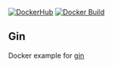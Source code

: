 [![DockerHub][dockerhub-image]][dockerhub-url]
[![Docker Build][gh-actions-image]][gh-actions-url]

## Gin

Docker example for [gin](https://github.com/gin-gonic/gin)

[gh-actions-image]: https://github.com/dckr-xmpls/gin/workflows/Docker%20Build/badge.svg?branch=master
[gh-actions-url]: https://github.com/dckr-xmpls/gin/actions?workflow=Docker%20Build&branch=master

[dockerhub-image]: https://img.shields.io/badge/docker-ready-blue.svg
[dockerhub-url]: https://hub.docker.com/r/xmpls/gin
